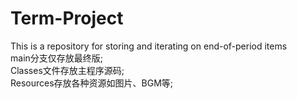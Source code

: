 # Term-Project
This is a repository for storing and iterating on end-of-period items<br />
main分支仅存放最终版;<br />
Classes文件存放主程序源码;<br />
Resources存放各种资源如图片、BGM等;<br />